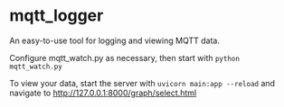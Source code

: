 # mqtt_logger

An easy-to-use tool for logging and viewing MQTT data.

Configure mqtt_watch.py as necessary, then start with `python mqtt_watch.py`

To view your data, start the server with `uvicorn main:app --reload` and navigate to http://127.0.0.1:8000/graph/select.html
